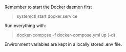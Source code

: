 Remember to start the Docker daemon first

> systemctl start docker.service

Run everything with:

> docker-compose -f docker-compose.yml up (-d)

Environment variables are kept in a locally stored .env file.

